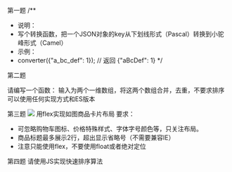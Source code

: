 第一题
/**
* 说明：
*   写个转换函数，把一个JSON对象的key从下划线形式（Pascal）转换到小驼峰形式（Camel）
* 示例：
*   converter({"a_bc_def": 1}); // 返回 {"aBcDef": 1}
*/


第二题

请编写一个函数：
输入为两个一维数组，将这两个数组合并，去重，不要求排序
可以使用任何实现方式和ES版本


第三题
![](https://img.alicdn.com/tfs/TB1K2hYg7PoK1RjSZKbXXX1IXXa-1054-390.png)
用flex实现如图商品卡片布局
要求：
* 可忽略购物车图标、价格特殊样式、字体字号颜色等，只关注布局。
* 商品标题最多展示2行，超出显示省略号（不需要兼容IE）
* 注意只能使用flex，不要使用float或者绝对定位



第四题
请使用JS实现快速排序算法
